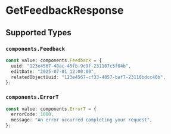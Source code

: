 # GetFeedbackResponse


## Supported Types

### `components.Feedback`

```typescript
const value: components.Feedback = {
  uuid: "123e4567-48ac-45fb-9c9f-231107c5f04b",
  editDate: "2025-07-01 12:00:00",
  relatedObjectUuid: "123e4567-cf33-4857-baf7-23110bdcc40b",
};
```

### `components.ErrorT`

```typescript
const value: components.ErrorT = {
  errorCode: 1000,
  message: "An error occurred completing your request",
};
```

